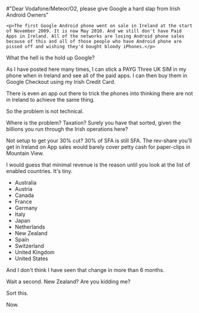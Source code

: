 #"Dear Vodafone/Meteor/O2, please give Google a hard slap from Irish Android Owners"


    <p>The first Google Android phone went on sale in Ireland at the start of November 2009. It is now May 2010. And we still don't have Paid Apps in Ireland. All of the networks are losing Android phone sales because of this and all of those people who have Android phone are pissed off and wishing they'd bought bloody iPhones.</p>
<p>What the hell is the hold up Google?</p>
<p>As I have posted here many times, I can stick a PAYG Three UK SIM in my phone when in Ireland and see all of the paid apps. I can then buy them in Google Checkout using my Irish Credit Card.</p>
<p>There is even an app out there to trick the phones into thinking there are not in Ireland to achieve the same thing.</p>
<p>So the problem is not technical.</p>
<p>Where is the problem? Taxation? Surely you have that sorted, given the billions you run through the Irish operations here?</p>
<p>Not setup to get your 30% cut? 30% of SFA is still SFA. The rev-share you'll get in Ireland on App sales would barely cover petty cash for paper-clips in Mountain View.</p>
<p>I would guess that minimal revenue is the reason until you look at the list of enabled countries. It's tiny.</p>
<p><span>
<ul>
<li>Australia</li>
<li>Austria</li>
<li>Canada</li>
<li>France</li>
<li>Germany</li>
<li>Italy</li>
<li>Japan</li>
<li>Netherlands</li>
<li>New Zealand</li>
<li>Spain</li>
<li>Switzerland</li>
<li>United Kingdom</li>
<li>United States</li>
</ul>
<p>And I don't think I have seen that change in more than 6 months.</p>
<p>Wait a second. New Zealand? Are you kidding me?</p>
<p>Sort this.</p>
<p>Now.</p>
<p></p>
</span></p>
  